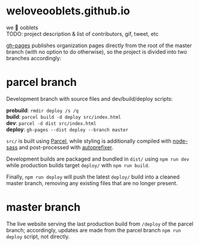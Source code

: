 # weloveooblets.github.io

we 🖤 ooblets  
TODO: project description & list of contributors, gif, tweet, etc

[gh-pages](https://pages.github.com/) publishes organization pages directly from the root of the master branch (with no option to do otherwise), so the project is divided into two branches accordingly:

# parcel branch

Development branch with source files and dev/build/deploy scripts:

**prebuild**: `rmdir deploy /s /q`  
**build**: `parcel build -d deploy src/index.html`  
**dev**: `parcel -d dist src/index.html`  
**deploy**: `gh-pages --dist deploy --branch master`

`src/` is built using [Parcel](https://parceljs.org/), while styling is additionally compiled with [node-sass](https://github.com/sass/node-sass) and post-processed with [autoprefixer](https://github.com/postcss/autoprefixer).

Development builds are packaged and bundled in `dist/` using `npm run dev` while production builds target `deploy/` with `npm run build`.

Finally, `npm run deploy` will push the latest `deploy/` build into a cleaned master branch, removing any existing files that are no longer present.

# master branch

The live website serving the last production build from `/deploy` of the parcel branch; accordingly, updates are made from the parcel branch `npm run deploy` script, not directly.